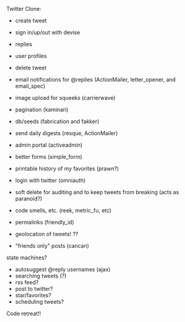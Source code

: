 Twitter Clone:

* create tweet
* sign in/up/out with devise
* replies
* user profiles
* delete tweet


* email notifications for @replies (ActionMailer, letter_opener, and email_spec)
* image upload for squeeks (carrierwave)
* pagination (kaminari)
* db/seeds (fabrication and fakker)
* send daily digests (resque, ActionMailer)
* admin portal (activeadmin)
* better forms (simple_form)
* printable history of my favorites (prawn?)
* login with twitter (omniauth)
* soft delete for auditing and to keep tweets from breaking (acts as paranoid?)
* code smells, etc. (reek, metric_fu, etc)
* permalinks (friendly_id)
* geolocation of tweets!
??
* "friends only" posts (cancan)

state machines?


* autosuggest @reply usernames (ajax)
* searching tweets (?)
* rss feed?
* post to twitter?
* star/favorites?
* scheduling tweets?



Code retreat!!
